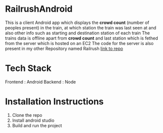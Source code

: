 # RailrushAndroid
This is a client Android app which displays the <b>crowd count</b> (number of peoples present) in the train, at which station the train was last seen at and also other info such as starting and destination station of each train
The trains data is offline apart from <b>crowd count</b> and last station which is fethed from the server which is hosted on an EC2 
The code for the server is also present in my other Repository named Railrush <a href="https://github.com/itsdevbrat/Railrush">link to repo</a>

# Tech Stack
Frontend : Android
Backend : Node

# Installation Instructions
1. Clone the repo
2. Install android studio
3. Build and run the project

